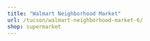 ```yaml
---
title: "Walmart Neighborhood Market"
url: /tucson/walmart-neighborhood-market-6/
shop: supermarket
---
```

